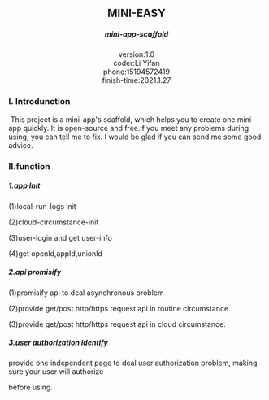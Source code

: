 <center><h2>MINI-EASY</h2></center>
<center><h5>mini-app-scaffold</h5></center>
<center>version:1.0</center>
<center>coder:Li Yifan</center>
<center>phone:15194572419</center>
<center>finish-time:2021.1.27</center>



### Ⅰ. Introdunction

​	This project is  a mini-app's scaffold, which helps you to create one mini-app quickly. It is open-source and free.if you meet any problems during using, you can tell me to fix. I would be glad if you can send me some good advice.

### Ⅱ.function

##### 1.app Init

(1)local-run-logs init

(2)cloud-circumstance-init

(3)user-login and get user-info

(4)get openId,appId,unionId

##### 2.api promisify

(1)promisify api to deal asynchronous problem

(2)provide get/post http/https request api in routine circumstance.

(3)provide get/post http/https request api in cloud circumstance.

##### 3.user authorization identify

provide one independent page to deal user authorization problem, making sure your user will authorize

before using.





